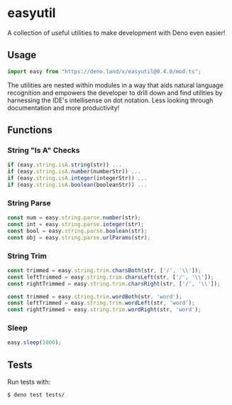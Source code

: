 # easyutil

A collection of useful utilities to make development with Deno even easier!

## Usage

```js
import easy from "https://deno.land/x/easyutil@0.4.0/mod.ts";
```

The utilities are nested within modules in a way that aids natural language recognition and empowers the developer to drill down and find utilities by harnessing the IDE's intellisense on dot notation. Less looking through documentation and more productivity!

## Functions

### String "Is A" Checks

```js
if (easy.string.isA.string(str)) ...
if (easy.string.isA.number(numberStr)) ...
if (easy.string.isA.integer(integerStr)) ...
if (easy.string.isA.boolean(booleanStr)) ...
```

### String Parse

```js
const num = easy.string.parse.number(str);
const int = easy.string.parse.integer(str);
const bool = easy.string.parse.boolean(str);
const obj = easy.string.parse.urlParams(str);
```

### String Trim

```js
const trimmed = easy.string.trim.charsBoth(str, ['/', '\\']);
const leftTrimmed = easy.string.trim.charsLeft(str, ['/', '\\']);
const rightTrimmed = easy.string.trim.charsRight(str, ['/', '\\']);

const trimmed = easy.string.trim.wordBoth(str, 'word');
const leftTrimmed = easy.string.trim.wordLeft(str, 'word');
const rightTrimmed = easy.string.trim.wordRight(str, 'word');
```

### Sleep

```js
easy.sleep(1000);
```

## Tests

Run tests with:
```
$ deno test tests/
```
